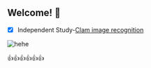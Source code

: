 ## Welcome! 👋

<!--
**24613/24613** is a ✨ _special_ ✨ repository because its `README.md` (this file) appears on your GitHub profile.

Here are some ideas to get you started:

- 🔭 I’m currently working on ...
- 🌱 I’m currently learning ...
- 👯 I’m looking to collaborate on ...
- 🤔 I’m looking for help with ...
- 💬 Ask me about ...
- 📫 How to reach me: ...
- 😄 Pronouns: ...
- ⚡ Fun fact: ...
-->
- [x] Independent Study-[Clam image recognition](https://github.com/24613/Clam-image-recognition)

![hehe](https://www.cartoonbrew.com/wp-content/uploads/2023/10/amazing_digital_circus.jpg)

:+1::+1::+1::+1::+1::+1:

